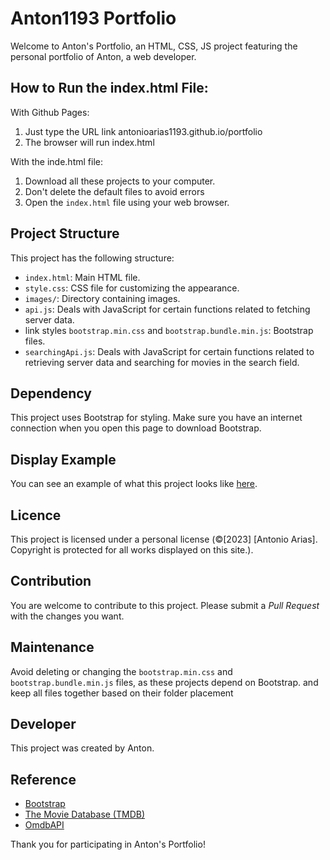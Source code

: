 # Anton1193 Portfolio

Welcome to Anton's Portfolio, an HTML, CSS, JS project featuring the personal portfolio of Anton, a web developer.

## How to Run the index.html File:
With Github Pages:
1. Just type the URL link antonioarias1193.github.io/portfolio
2. The browser will run index.html

With the inde.html file:
1. Download all these projects to your computer.
2. Don't delete the default files to avoid errors
3. Open the `index.html` file using your web browser.

## Project Structure

This project has the following structure:

- `index.html`: Main HTML file.
- `style.css`: CSS file for customizing the appearance.
- `images/`: Directory containing images.
- `api.js`: Deals with JavaScript for certain functions related to fetching server data.
- link styles `bootstrap.min.css` and `bootstrap.bundle.min.js`: Bootstrap files.
- `searchingApi.js`: Deals with JavaScript for certain functions related to retrieving server data and searching for movies in the search field.

## Dependency

This project uses Bootstrap for styling. Make sure you have an internet connection when you open this page to download Bootstrap.

## Display Example

You can see an example of what this project looks like [here](https://antonioarias1193.github.io/portofolio/).

## Licence

This project is licensed under a personal license (©[2023] [Antonio Arias]. Copyright is protected for all works displayed on this site.).

## Contribution

You are welcome to contribute to this project. Please submit a *Pull Request* with the changes you want.

## Maintenance

Avoid deleting or changing the `bootstrap.min.css` and `bootstrap.bundle.min.js` files, as these projects depend on Bootstrap. and keep all files together based on their folder placement

## Developer

This project was created by Anton.

## Reference

- [Bootstrap](https://getbootstrap.com/)
- [The Movie Database (TMDB)](https://www.themoviedb.org/)
- [OmdbAPI](https://www.omdbapi.com/)

Thank you for participating in Anton's Portfolio!
